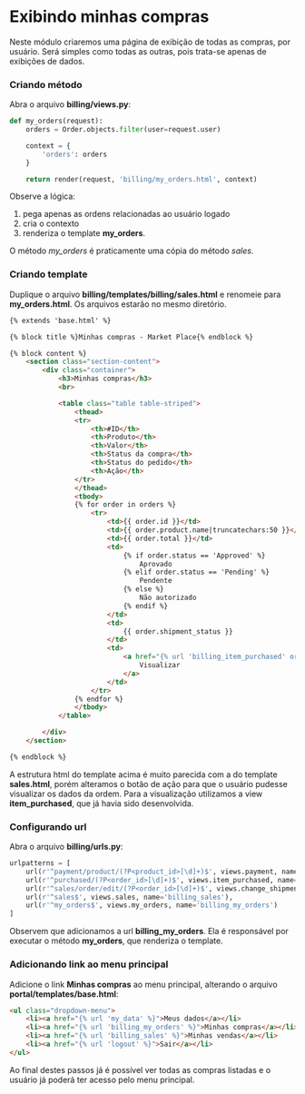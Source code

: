 # Exibindo minhas compras

Neste módulo criaremos uma página de exibição de todas as compras, por usuário. Será simples como todas as outras, pois trata-se apenas de exibições de dados.

### Criando método

Abra o arquivo **billing/views.py**:

```python
def my_orders(request):
    orders = Order.objects.filter(user=request.user)

    context = {
        'orders': orders
    }

    return render(request, 'billing/my_orders.html', context)
```

Observe a lógica:

1.  pega apenas as ordens relacionadas ao usuário logado
2.  cria o contexto
3.  renderiza o template **my_orders**.

O método *my_orders* é praticamente uma cópia do método *sales*.

### Criando template

Duplique o arquivo **billing/templates/billing/sales.html** e renomeie para **my_orders.html**. Os arquivos estarão no mesmo diretório.

```html
{% extends 'base.html' %}

{% block title %}Minhas compras - Market Place{% endblock %}

{% block content %}
    <section class="section-content">
        <div class="container">
            <h3>Minhas compras</h3>
            <br>

            <table class="table table-striped">
                <thead>
                <tr>
                    <th>#ID</th>
                    <th>Produto</th>
                    <th>Valor</th>
                    <th>Status da compra</th>
                    <th>Status do pedido</th>
                    <th>Ação</th>
                </tr>
                </thead>
                <tbody>
                {% for order in orders %}
                    <tr>
                        <td>{{ order.id }}</td>
                        <td>{{ order.product.name|truncatechars:50 }}</td>
                        <td>{{ order.total }}</td>
                        <td>
                            {% if order.status == 'Approved' %}
                                Aprovado
                            {% elif order.status == 'Pending' %}
                                Pendente
                            {% else %}
                                Não autorizado
                            {% endif %}
                        </td>
                        <td>
                            {{ order.shipment_status }}
                        </td>
                        <td>
                            <a href="{% url 'billing_item_purchased' order.id %}">
                                Visualizar
                            </a>
                        </td>
                    </tr>
                {% endfor %}
                </tbody>
            </table>

        </div>
    </section>

{% endblock %}
```

A estrutura html do template acima é muito parecida com a do template **sales.html**, porém alteramos o botão de ação para que o usuário pudesse visualizar os dados da ordem. Para a visualização utilizamos a view **item_purchased**, que já havia sido desenvolvida.

### Configurando url

Abra o arquivo **billing/urls.py**:

```python
urlpatterns = [
    url(r'^payment/product/(?P<product_id>[\d]+)$', views.payment, name='billing_payment'),
    url(r'^purchased/(?P<order_id>[\d]+)$', views.item_purchased, name='billing_item_purchased'),
    url(r'^sales/order/edit/(?P<order_id>[\d]+)$', views.change_shipment_status, name='billing_change_shipment_status'),
    url(r'^sales$', views.sales, name='billing_sales'),
    url(r'^my_orders$', views.my_orders, name='billing_my_orders')
]
```

Observem que adicionamos a url **billing_my_orders**. Ela é responsável por executar o método  **my_orders**, que renderiza o template.

### Adicionando link ao menu principal

Adicione o link **Minhas compras** ao menu principal, alterando o arquivo **portal/templates/base.html**:

```html
<ul class="dropdown-menu">
    <li><a href="{% url 'my_data' %}">Meus dados</a></li>
    <li><a href="{% url 'billing_my_orders' %}">Minhas compras</a></li>
    <li><a href="{% url 'billing_sales' %}">Minhas vendas</a></li>
    <li><a href="{% url 'logout' %}">Sair</a></li>
</ul>
```

Ao final destes passos já é possível ver todas as compras listadas e o usuário já poderá ter acesso pelo menu principal.